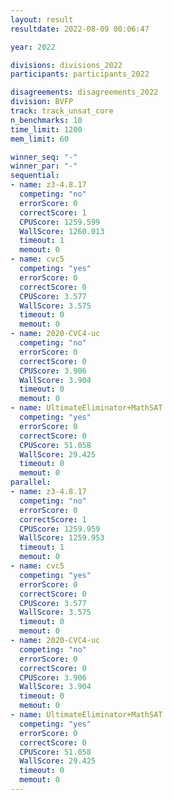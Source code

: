 ```yaml
---
layout: result
resultdate: 2022-08-09 00:06:47

year: 2022

divisions: divisions_2022
participants: participants_2022

disagreements: disagreements_2022
division: BVFP
track: track_unsat_core
n_benchmarks: 10
time_limit: 1200
mem_limit: 60

winner_seq: "-"
winner_par: "-"
sequential:
- name: z3-4.8.17
  competing: "no"
  errorScore: 0
  correctScore: 1
  CPUScore: 1259.599
  WallScore: 1260.013
  timeout: 1
  memout: 0
- name: cvc5
  competing: "yes"
  errorScore: 0
  correctScore: 0
  CPUScore: 3.577
  WallScore: 3.575
  timeout: 0
  memout: 0
- name: 2020-CVC4-uc
  competing: "no"
  errorScore: 0
  correctScore: 0
  CPUScore: 3.906
  WallScore: 3.904
  timeout: 0
  memout: 0
- name: UltimateEliminator+MathSAT
  competing: "yes"
  errorScore: 0
  correctScore: 0
  CPUScore: 51.058
  WallScore: 29.425
  timeout: 0
  memout: 0
parallel:
- name: z3-4.8.17
  competing: "no"
  errorScore: 0
  correctScore: 1
  CPUScore: 1259.959
  WallScore: 1259.953
  timeout: 1
  memout: 0
- name: cvc5
  competing: "yes"
  errorScore: 0
  correctScore: 0
  CPUScore: 3.577
  WallScore: 3.575
  timeout: 0
  memout: 0
- name: 2020-CVC4-uc
  competing: "no"
  errorScore: 0
  correctScore: 0
  CPUScore: 3.906
  WallScore: 3.904
  timeout: 0
  memout: 0
- name: UltimateEliminator+MathSAT
  competing: "yes"
  errorScore: 0
  correctScore: 0
  CPUScore: 51.058
  WallScore: 29.425
  timeout: 0
  memout: 0
---
```

